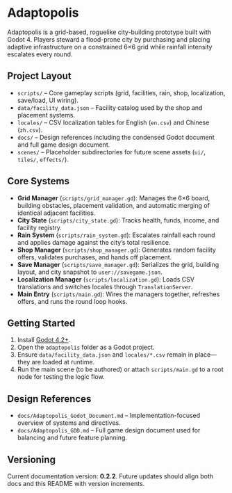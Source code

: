 # Adaptopolis

Adaptopolis is a grid-based, roguelike city-building prototype built with Godot 4. Players steward a flood-prone city by purchasing and placing adaptive infrastructure on a constrained 6×6 grid while rainfall intensity escalates every round.

## Project Layout

- `scripts/` – Core gameplay scripts (grid, facilities, rain, shop, localization, save/load, UI wiring).
- `data/facility_data.json` – Facility catalog used by the shop and placement systems.
- `locales/` – CSV localization tables for English (`en.csv`) and Chinese (`zh.csv`).
- `docs/` – Design references including the condensed Godot document and full game design document.
- `scenes/` – Placeholder subdirectories for future scene assets (`ui/`, `tiles/`, `effects/`).

## Core Systems

- **Grid Manager** (`scripts/grid_manager.gd`): Manages the 6×6 board, building obstacles, placement validation, and automatic merging of identical adjacent facilities.
- **City State** (`scripts/city_state.gd`): Tracks health, funds, income, and facility registry.
- **Rain System** (`scripts/rain_system.gd`): Escalates rainfall each round and applies damage against the city’s total resilience.
- **Shop Manager** (`scripts/shop_manager.gd`): Generates random facility offers, validates purchases, and hands off placement.
- **Save Manager** (`scripts/save_manager.gd`): Serializes the grid, building layout, and city snapshot to `user://savegame.json`.
- **Localization Manager** (`scripts/localization.gd`): Loads CSV translations and switches locales through `TranslationServer`.
- **Main Entry** (`scripts/main.gd`): Wires the managers together, refreshes offers, and runs the round loop hooks.

## Getting Started

1. Install [Godot 4.2+](https://godotengine.org/).
2. Open the `adaptopolis` folder as a Godot project.
3. Ensure `data/facility_data.json` and `locales/*.csv` remain in place—they are loaded at runtime.
4. Run the main scene (to be authored) or attach `scripts/main.gd` to a root node for testing the logic flow.

## Design References

- `docs/Adaptopolis_Godot_Document.md` – Implementation-focused overview of systems and directives.
- `docs/Adaptopolis_GDD.md` – Full game design document used for balancing and future feature planning.

## Versioning

Current documentation version: **0.2.2**. Future updates should align both docs and this README with version increments.

